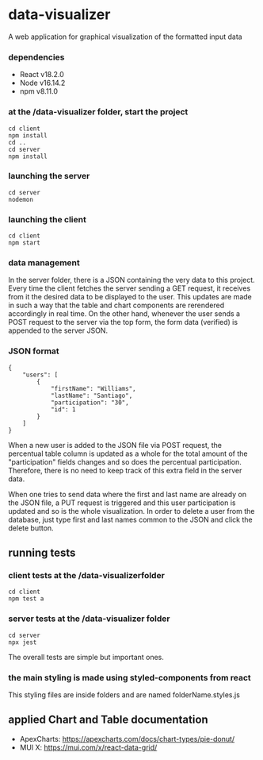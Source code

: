 # data-visualizer
A web application for graphical visualization of the formatted input data  

### dependencies
- React v18.2.0
- Node v16.14.2
- npm v8.11.0

### at the /data-visualizer folder, start the project

```
cd client
npm install
cd ..
cd server
npm install
```

### launching the server

```
cd server
nodemon
```

### launching the client

```
cd client
npm start
```

### data management

In the server folder, there is a JSON containing the very data to this project. Every time the client fetches the server sending a GET request, it receives from it the desired data to be displayed to the user. This updates are made in such a way that the table and chart components are rerendered accordingly in real time. On the other hand, whenever the user sends a POST request to the server via the top form, the form data (verified) is appended to the server JSON. 

### JSON format

```
{
    "users": [
        {
            "firstName": "Williams",
            "lastName": "Santiago",
            "participation": "30",
            "id": 1
        }
    ]
}
```

When a new user is added to the JSON file via POST request, the percentual table column is updated as a whole for the total amount of the "participation" fields changes and so does the percentual participation. Therefore, there is no need to keep track of this extra field in the server data.

When one tries to send data where the first and last name are already on the JSON file, a PUT request is triggered and this user participation is updated and so is the whole visualization. In order to delete a user from the database, just type first and last names common to the JSON and click the delete button.

## running tests

### client tests at the /data-visualizerfolder

```
cd client
npm test a
```

### server tests at the /data-visualizer folder

```
cd server
npx jest
```

The overall tests are simple but important ones.

### the main styling is made using styled-components from react

This styling files are inside folders and are named folderName.styles.js

## applied Chart and Table documentation

- ApexCharts: https://apexcharts.com/docs/chart-types/pie-donut/
- MUI X: https://mui.com/x/react-data-grid/
